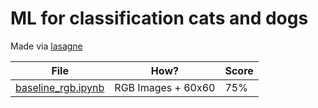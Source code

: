 # ML for classification cats and dogs

Made via [lasagne](https://lasagne.readthedocs.io/en/latest/user/installation.html)

File | How? | Score
------------ | ------------- | -------------
[baseline_rgb.ipynb](https://github.com/xenx/cats-dogs_ml/blob/master/baseline_rgb.ipynb) | RGB Images + 60x60 | 75%
